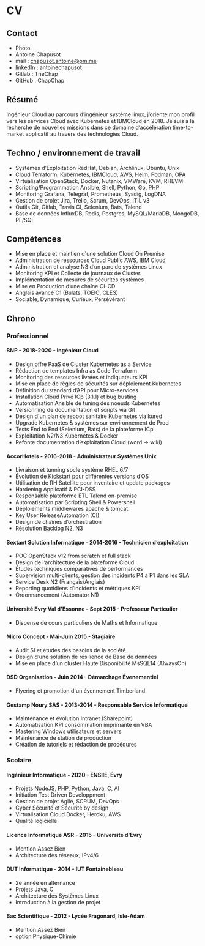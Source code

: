 # CV

## Contact

- Photo
- Antoine Chapusot
- mail : chapusot.antoine@pm.me
- linkedIn : antoinechapusot
- Gitlab : TheChap
- GitHub : ChapChap

## Résumé

Ingénieur Cloud au parcours d’ingénieur système linux, j’oriente mon profil vers les services Cloud avec Kubernetes et IBMCloud en 2018. Je suis à la recherche de nouvelles missions dans ce domaine d’accélération time-to-market applicatif au travers des technologies Cloud.

## Techno / environnement de travail

- Systèmes d’Exploitation   RedHat, Debian, Archlinux, Ubuntu, Unix
- Cloud				        Terraform, Kubernetes, IBMCloud, AWS, Helm, Podman, OPA
- Virtualisation			OpenStack, Docker, Nutanix, VMWare, KVM, RHEVM
- Scripting/Programmation	Ansible, Shell, Python, Go, PHP
- Monitoring        	 	Grafana, Telegraf, Prometheus, Sysdig, LogDNA
- Gestion de projet		    Jira, Trello, Scrum, DevOps, ITIL v3
- Outils				    Git, Gitlab, Travis CI, Selenium, Bats, Talend
- Base de données		    InfluxDB, Redis, Postgres, MySQL/MariaDB, MongoDB, PL/SQL

## Compétences

- Mise en place et maintien d'une solution Cloud On Premise
- Administration de ressources Cloud Public AWS, IBM Cloud
- Administration et analyse N3 d’un parc de systèmes Linux
- Monitoring KPI et Collecte de journaux de Cluster.
- Implémentation de mesures de sécurités systèmes
- Mise en Production d’une chaîne CI-CD
- Anglais avancé C1 (Bulats, TOEIC, CLES)
- Sociable, Dynamique, Curieux, Persévérant

## Chrono

### Professionnel

#### BNP - 2018-2020 - Ingénieur Cloud

- Design offre PaaS de Cluster Kubernetes as a Service
- Rédaction de templates Infra as Code Terraform
- Monitoring des resources livrées et indiquateurs KPI
- Mise en place de règles de sécurités sur déploiement Kubernetes
- Définition du standard d’API pour Micro-services
- Installation Cloud Privé ICp (3.1.1) et bug busting 
- Automatisation Ansible de tuning des noeuds Kubernetes
- Versionning de documentation et scripts via Git 
- Design d'un plan de reboot sanitaire Kubernetes via kured
- Upgrade Kubernetes & systèmes sur environnement de Prod
- Tests End to End (Selenium, Bats) de la plateforme ICp
- Exploitation N2/N3 Kubernetes & Docker
- Refonte documentation d’exploitation Cloud (word -> wiki)

#### AccorHotels - 2016-2018 - Administrateur Systèmes Unix

- Livraison et tunning socle système RHEL 6/7
- Évolution de Kickstart pour différentes versions d’OS
- Utilisation de RH Satellite pour inventaire et update packages
- Hardening Applicatif & PCI-DSS
- Responsable plateforme ETL Talend on-premise
- Automatisation par Scripting Shell & Powershell
- Déploiements middlewares apache & tomcat
- Key User ReleaseAutomation (CI)
- Design de chaînes d’orchestration
- Résolution Backlog N2, N3

#### Sextant Solution Informatique - 2014-2016 - Technicien d’exploitation

- POC OpenStack v12 from scratch et full stack
- Design de l’architecture de la plateforme Cloud
- Études techniques comparatives de performances
- Supervision multi-clients, gestion des incidents P4 à P1 dans les SLA
- Service Desk N2 (Français/Anglais)
- Reporting quotidiens d’incidents et métriques KPI
- Ordonnancement (Automator N1)

#### Université Evry Val d'Essonne - Sept 2015 - Professeur Particulier

- Dispense de cours particuliers de Maths et Informatique

#### Micro Concept - Mai-Juin 2015 - Stagiaire

- Audit SI et études des besoins de la société
- Design d’une solution de résilience de Base de données
- Mise en place d’un cluster Haute Disponibilité MsSQL14 (AlwaysOn)

#### DSD Organisation - Juin 2014 - Démarchage Évenementiel

- Flyering et promotion d'un évennement Timberland

#### Gestamp Noury SAS - 2013-2014 - Responsable Service Informatique

- Maintenance et évolution Intranet (Sharepoint)
- Automatisation KPI consommation imprimante en VBA
- Mastering Windows utilisateurs et servers
- Maintenance de station de production
- Création de tutoriels et rédaction de procédures

### Scolaire

#### Ingénieur Informatique - 2020 - ENSIIE, Évry

- Projets NodeJS, PHP, Python, Java, C, AI
- Initiation Test Driven Developpment
- Gestion de projet Agile, SCRUM, DevOps
- Cyber Sécurité et Sécurité by design
- Virtualisation Cloud Docker, Heroku, AWS
- Qualité logicielle

#### Licence Informatique ASR - 2015 - Université d'Évry

- Mention Assez Bien
- Architecture des réseaux, IPv4/6

#### DUT Informatique - 2014 - IUT Fontainebleau

- 2e année en alternance
- Projets Java, C
- Architecture des Systèmes Linux
- Introduction à la gestion de projet

#### Bac Scientifique - 2012 - Lycée Fragonard, Isle-Adam

- Mention Assez Bien
- option Physique-Chimie
